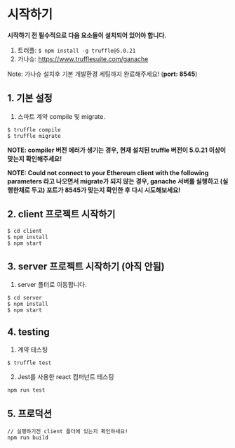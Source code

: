 # 시작하기

**시작하기 전 필수적으로 다음 요소들이 설치되어 있어야 합니다.**

1. 트러플: ```$ npm install -g truffle@5.0.21```
2. 가나슈: https://www.trufflesuite.com/ganache

Note: 가나슈 설치후 기본 개발환경 세팅까지 완료해주세요! (**port: 8545**)

## 1. 기본 설정

1. 스마트 계약 compile 및 migrate.
```
$ truffle compile
$ truffle migrate
```
**NOTE: compiler 버전 에러가 생기는 경우, 현재 설치된 truffle 버전이 5.0.21 이상이 맞는지 확인해주세요!**

**NOTE: Could not connect to your Ethereum client with the following parameters 라고 나오면서 migrate가 되지 않는 경우, ganache 서버를 실행하고 (실행한채로 두고) 포트가 8545가 맞는지 확인한 후 다시 시도해보세요!**

## 2. client 프로젝트 시작하기

```
$ cd client
$ npm install
$ npm start
```

## 3. server 프로젝트 시작하기 (아직 안됨)
1. server 폴터로 이동합니다.
```
$ cd server
$ npm install
$ npm start
```

## 4. testing
1. 계약 테스팅
```
$ truffle test
```

2. Jest를 사용한 react 컴퍼넌트 테스팅
```
npm run test
```

## 5. 프로덕션
```
// 실행하기전 client 폴더에 있는지 확인하세요!
npm run build
```